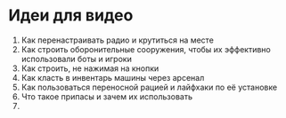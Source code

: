 # Идеи для видео
1. Как перенастраивать радио и крутиться на месте
2. Как строить оборонительные сооружения, чтобы их эффективно использовали боты и игроки
3. Как строить, не нажимая на кнопки
4. Как класть в инвентарь машины через арсенал
5. Как пользоваться переносной рацией и лайфхаки по её установке
6. Что такое припасы и зачем их использовать
7. 
